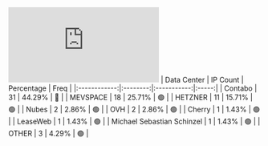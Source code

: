 ![Diagramm](https://github.com/111STAVR111/props/blob/main/Story/Decentralization/1/README.md)
| Data Center | IP Count | Percentage | Freq |
|:------------:|:--------:|:-----------:|:-----:|
| Contabo | 31 | 44.29% | 🔴 |
| MEVSPACE | 18 | 25.71% | 🟢 |
| HETZNER | 11 | 15.71% | 🟢 |
| Nubes | 2 | 2.86% | 🟢 |
| OVH | 2 | 2.86% | 🟢 |
| Cherry | 1 | 1.43% | 🟢 |
| LeaseWeb | 1 | 1.43% | 🟢 |
| Michael Sebastian Schinzel | 1 | 1.43% | 🟢 |
| OTHER | 3 | 4.29% | 🟢 |